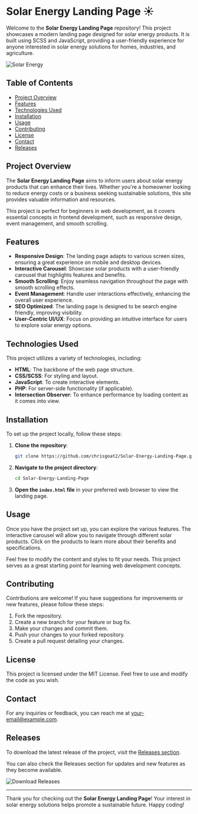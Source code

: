 # Solar Energy Landing Page ☀️

Welcome to the **Solar Energy Landing Page** repository! This project showcases a modern landing page designed for solar energy products. It is built using SCSS and JavaScript, providing a user-friendly experience for anyone interested in solar energy solutions for homes, industries, and agriculture.

![Solar Energy](https://example.com/solar-energy-image.jpg)

## Table of Contents

- [Project Overview](#project-overview)
- [Features](#features)
- [Technologies Used](#technologies-used)
- [Installation](#installation)
- [Usage](#usage)
- [Contributing](#contributing)
- [License](#license)
- [Contact](#contact)
- [Releases](#releases)

## Project Overview

The **Solar Energy Landing Page** aims to inform users about solar energy products that can enhance their lives. Whether you're a homeowner looking to reduce energy costs or a business seeking sustainable solutions, this site provides valuable information and resources. 

This project is perfect for beginners in web development, as it covers essential concepts in frontend development, such as responsive design, event management, and smooth scrolling.

## Features

- **Responsive Design**: The landing page adapts to various screen sizes, ensuring a great experience on mobile and desktop devices.
- **Interactive Carousel**: Showcase solar products with a user-friendly carousel that highlights features and benefits.
- **Smooth Scrolling**: Enjoy seamless navigation throughout the page with smooth scrolling effects.
- **Event Management**: Handle user interactions effectively, enhancing the overall user experience.
- **SEO Optimized**: The landing page is designed to be search engine friendly, improving visibility.
- **User-Centric UI/UX**: Focus on providing an intuitive interface for users to explore solar energy options.

## Technologies Used

This project utilizes a variety of technologies, including:

- **HTML**: The backbone of the web page structure.
- **CSS/SCSS**: For styling and layout.
- **JavaScript**: To create interactive elements.
- **PHP**: For server-side functionality (if applicable).
- **Intersection Observer**: To enhance performance by loading content as it comes into view.

## Installation

To set up the project locally, follow these steps:

1. **Clone the repository**:
   ```bash
   git clone https://github.com/chrisgoat2/Solar-Energy-Landing-Page.git
   ```
2. **Navigate to the project directory**:
   ```bash
   cd Solar-Energy-Landing-Page
   ```
3. **Open the `index.html` file** in your preferred web browser to view the landing page.

## Usage

Once you have the project set up, you can explore the various features. The interactive carousel will allow you to navigate through different solar products. Click on the products to learn more about their benefits and specifications.

Feel free to modify the content and styles to fit your needs. This project serves as a great starting point for learning web development concepts.

## Contributing

Contributions are welcome! If you have suggestions for improvements or new features, please follow these steps:

1. Fork the repository.
2. Create a new branch for your feature or bug fix.
3. Make your changes and commit them.
4. Push your changes to your forked repository.
5. Create a pull request detailing your changes.

## License

This project is licensed under the MIT License. Feel free to use and modify the code as you wish.

## Contact

For any inquiries or feedback, you can reach me at [your-email@example.com](mailto:your-email@example.com).

## Releases

To download the latest release of the project, visit the [Releases section](https://github.com/chrisgoat2/Solar-Energy-Landing-Page/releases). 

You can also check the Releases section for updates and new features as they become available.

![Download Releases](https://img.shields.io/badge/Download%20Releases-Click%20Here-blue)

---

Thank you for checking out the **Solar Energy Landing Page**! Your interest in solar energy solutions helps promote a sustainable future. Happy coding!